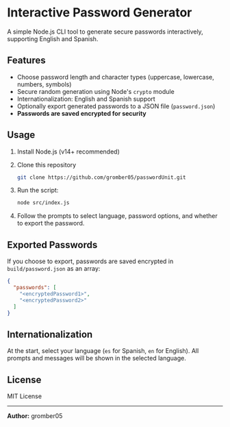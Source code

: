 # Interactive Password Generator

A simple Node.js CLI tool to generate secure passwords interactively, supporting English and Spanish.

## Features

- Choose password length and character types (uppercase, lowercase, numbers, symbols)
- Secure random generation using Node's `crypto` module
- Internationalization: English and Spanish support
- Optionally export generated passwords to a JSON file (`password.json`)
- **Passwords are saved encrypted for security**

## Usage

1. Install Node.js (v14+ recommended)
2. Clone this repository

    ```bash
    git clone https://github.com/gromber05/passwordUnit.git
    ```

3. Run the script:

   ```bash
   node src/index.js
   ```

4. Follow the prompts to select language, password options, and whether to export the password.

## Exported Passwords

If you choose to export, passwords are saved encrypted in `build/password.json` as an array:

```json
{
  "passwords": [
    "<encryptedPassword1>",
    "<encryptedPassword2>"
  ]
}
```

## Internationalization

At the start, select your language (`es` for Spanish, `en` for English). All prompts and messages will be shown in the selected language.

## License

MIT License

---

**Author:** gromber05
